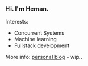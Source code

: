 ### Hi. I'm Heman.

Interests:
- Concurrent Systems
- Machine learning
- Fullstack development

More info: [personal blog]() - wip..
